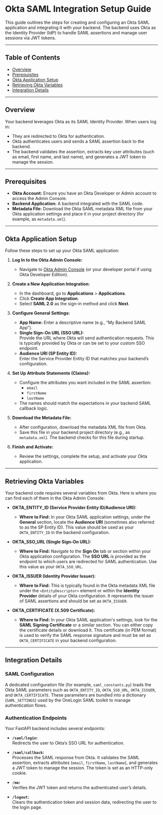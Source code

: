 # Okta SAML Integration Setup Guide

This guide outlines the steps for creating and configuring an Okta SAML application and integrating it with your backend. The backend uses Okta as the Identity Provider (IdP) to handle SAML assertions and manage user sessions via JWT tokens.

---

## Table of Contents

- [Overview](#overview)
- [Prerequisites](#prerequisites)
- [Okta Application Setup](#okta-application-setup)
- [Retrieving Okta Variables](#retrieving-okta-variables)
- [Integration Details](#integration-details)

---

## Overview

Your backend leverages Okta as its SAML Identity Provider. When users log in:

- They are redirected to Okta for authentication.
- Okta authenticates users and sends a SAML assertion back to the backend.
- The backend validates the assertion, extracts key user attributes (such as email, first name, and last name), and generates a JWT token to manage the session.

---

## Prerequisites

- **Okta Account:** Ensure you have an Okta Developer or Admin account to access the Admin Console.
- **Backend Application:** A backend integrated with the SAML code.
- **Metadata File:** Download the Okta SAML metadata XML file from your Okta application settings and place it in your project directory (for example, as `metadata.xml`).

---

## Okta Application Setup

Follow these steps to set up your Okta SAML application:

1. **Log In to the Okta Admin Console:**
   - Navigate to [Okta Admin Console](https://login.okta.com) (or your developer portal if using Okta Developer Edition).

2. **Create a New Application Integration:**
   - In the dashboard, go to **Applications** > **Applications**.
   - Click **Create App Integration**.
   - Select **SAML 2.0** as the sign-in method and click **Next**.

3. **Configure General Settings:**
   - **App Name:** Enter a descriptive name (e.g., “My Backend SAML App”).
   - **Single Sign-On URL (SSO URL):**  
     Provide the URL where Okta will send authentication requests. This is typically provided by Okta or can be set to your custom SSO endpoint.
   - **Audience URI (SP Entity ID):**  
     Enter the Service Provider Entity ID that matches your backend’s configuration.

4. **Set Up Attribute Statements (Claims):**
   - Configure the attributes you want included in the SAML assertion:
     - `email`
     - `firstName`
     - `lastName`  
   - The names should match the expectations in your backend SAML callback logic.

5. **Download the Metadata File:**
   - After configuration, download the metadata XML file from Okta.
   - Save this file in your backend project directory (e.g., as `metadata.xml`). The backend checks for this file during startup.

6. **Finish and Activate:**
   - Review the settings, complete the setup, and activate your Okta application.

---

## Retrieving Okta Variables

Your backend code requires several variables from Okta. Here is where you can find each of them in the Okta Admin Console:

- **OKTA_ENTITY_ID (Service Provider Entity ID/Audience URI):**
  - **Where to Find:** In your Okta SAML application settings, under the **General** section, locate the **Audience URI** (sometimes also referred to as the SP Entity ID). This value should be used as your `OKTA_ENTITY_ID` in the backend configuration.

- **OKTA_SSO_URL (Single Sign-On URL):**
  - **Where to Find:** Navigate to the **Sign On** tab or section within your Okta application configuration. The **SSO URL** is provided as the endpoint to which users are redirected for SAML authentication. Use this value as your `OKTA_SSO_URL`.

- **OKTA_ISSUER (Identity Provider Issuer):**
  - **Where to Find:** This is typically found in the Okta metadata XML file under the `<EntityDescriptor>` element or within the **Identity Provider** details of your Okta configuration. It represents the issuer of SAML assertions and should be set as `OKTA_ISSUER`.

- **OKTA_CERTIFICATE (X.509 Certificate):**
  - **Where to Find:** In your Okta SAML application's settings, look for the **SAML Signing Certificate** or a similar section. You can either copy the certificate details or download it. This certificate (in PEM format) is used to verify the SAML response signature and must be set as `OKTA_CERTIFICATE` in your backend configuration.

---

## Integration Details

### SAML Configuration

A dedicated configuration file (for example, `saml_constants.py`) loads the Okta SAML parameters such as `OKTA_ENTITY_ID`, `OKTA_SSO_URL`, `OKTA_ISSUER`, and `OKTA_CERTIFICATE`. These parameters are bundled into a dictionary (`SAML_SETTINGS`) used by the OneLogin SAML toolkit to manage authentication flows.

### Authentication Endpoints

Your FastAPI backend includes several endpoints:

- **`/saml/login`:**  
  Redirects the user to Okta’s SSO URL for authentication.

- **`/saml/callback`:**  
  Processes the SAML response from Okta. It validates the SAML assertion, extracts attributes (`email`, `firstName`, `lastName`), and generates a JWT token to manage the session. The token is set as an HTTP-only cookie.

- **`/me`:**  
  Verifies the JWT token and returns the authenticated user’s details.

- **`/logout`:**  
  Clears the authentication token and session data, redirecting the user to the login page.
